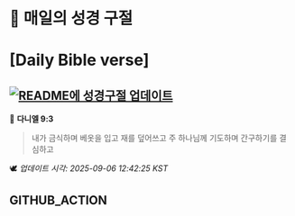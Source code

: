 # 🙏 매일의 성경 구절
# [Daily Bible verse]
## [![README에 성경구절 업데이트](https://github.com/DONGSUKA/first_test/actions/workflows/update-readme-bible.yml/badge.svg)](https://github.com/DONGSUKA/first_test/actions/workflows/update-readme-bible.yml)
<!-- START_BIBLE_VERSE -->
📖 **다니엘 9:3**
> 내가 금식하며 베옷을 입고 재를 덮어쓰고 주 하나님께 기도하며 간구하기를 결심하고

🕊️ _업데이트 시각: 2025-09-06 12:42:25 KST_
  <!-- END_BIBLE_VERSE -->
## GITHUB_ACTION
